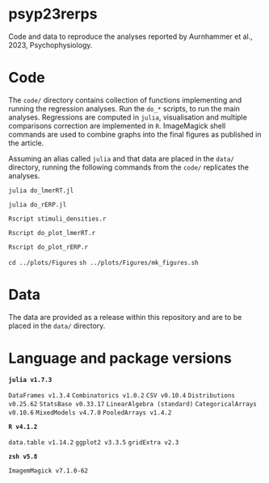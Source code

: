 # psyp23rerps
Code and data to reproduce the analyses reported by Aurnhammer et al., 2023, Psychophysiology.

# Code

The ```code/``` directory contains collection of functions implementing and running the regression analyses. Run the ```do_*``` scripts, to run the main analyses.
Regressions are computed in ```julia```, visualisation and multiple comparisons correction are implemented in ```R```. ImageMagick shell commands are used to combine graphs into the final figures as published in the article.

Assuming an alias called ```julia``` and that data are placed in the ```data/``` directory, running the following commands from the ```code/``` replicates the analyses.

```julia do_lmerRT.jl```

```julia do_rERP.jl```

```Rscript stimuli_densities.r```

```Rscript do_plot_lmerRT.r```

```Rscript do_plot_rERP.r```

```cd ../plots/Figures```
```sh ../plots/Figures/mk_figures.sh```


# Data

The data are provided as a release within this repository and are to be placed in the ```data/``` directory.

# Language and package versions

**```julia v1.7.3```**

```DataFrames v1.3.4```
```Combinatorics v1.0.2```
```CSV v0.10.4```
```Distributions v0.25.62```
```StatsBase v0.33.17```
```LinearAlgebra (standard)```
```CategoricalArrays v0.10.6```
```MixedModels v4.7.0```
```PooledArrays v1.4.2```

**```R v4.1.2```**

```data.table v1.14.2```
```ggplot2 v3.3.5```
```gridExtra v2.3```

**```zsh v5.8```**

```ImagemMagick v7.1.0-62```
